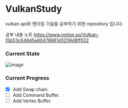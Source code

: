 # VulkanStudy

vulkan api와 렌더링 기술을 공부하기 위한 repository 입니다.

공부 내용 노트
https://www.notion.so/Vulkan-15b53c648d5e80478961d3259d8ff022

### Current State
![image](https://github.com/user-attachments/assets/643b2b57-f8af-4a0f-8239-dc624f380647)


### Current Progress
- [x] Add Swap chain.
- [ ] Add Command Buffer.
- [ ] Add Vertex Buffer.
